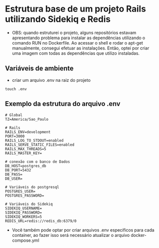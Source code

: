 # Estrutura base de um projeto Rails utilizando Sidekiq e Redis

- OBS: quando estruturei o projeto, alguns repositórios estavam apresentando problema para instalar as dependências utilizando o comando RUN no Dockerfile. 
Ao acessar o shell e rodar o apt-get manualmente, consegui efetuar as instalações. Então, optei por criar uma imagem com todas as dependências que utilizo instaladas.

## Variáveis de ambiente
- criar um arquivo .env na raiz do projeto

```
touch .env
```

## Exemplo da estrutura do arquivo .env

```
# Global
TZ=America/Sao_Paulo

# Rails
RAILS_ENV=development
PORT=3000
RAILS_LOG_TO_STDOUT=enabled
RAILS_SERVE_STATIC_FILES=enabled
RAILS_MAX_THREADS=5
RAILS_MASTER_KEY=

# conexão com o banco de Dados
DB_HOST=postgres_db
DB_PORT=5432
DB_PASS=
DB_USER=

# Variáveis do postgresql
POSTGRES_USER=
POSTGRES_PASSWORD=

# Variáveis do Sidekiq
SIDEKIQ_USERNAME=
SIDEKIQ_PASSWORD=
SIDEKIQ_WORKERS=5
REDIS_URL=redis://redis_db:6379/0
```

- Você também pode optar por criar arquivos .env específicos para cada container, ao fazer isso será necessário atualizar o arquivo docker-compose.yml

